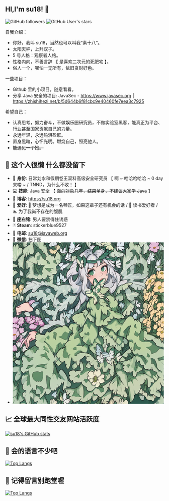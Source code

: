 
## HI,I'm su18! &#x1f44b;
![GitHub followers](https://img.shields.io/github/followers/su18?style=social)   ![GitHub User's stars](https://img.shields.io/github/stars/su18?style=social)

自我介绍：

- 你好，我叫 su18，当然也可以叫我“素十八”。
- 太阳天秤，上升双子。
- 5 号人格：观察者人格。
- 性格内向，不善言辞 【 是喜欢二次元的死肥宅 】。
- 俗人一个，哪怕一无所有，依旧贪财好色。



一些项目：
- Github 里的小项目，随意看看。
- 分享 Java 安全的项目: JavaSec - https://www.javasec.org | https://zhishihezi.net/b/5d644b6f81cbc9e40460fe7eea3c7925



希望自己：

- 认真思考，努力奋斗，不做娱乐圈研究员，不做实验室黑客，能真正为平台、行业甚至国家贡献自己的力量。
- 永远年轻，永远热泪盈眶。
- 置身黑暗，心怀光明。燃烧自己，照亮他人。
- ~~能遇见一个她。~~ 



## &#x1f9f8; 这个人很懒 什么都没留下

- &#x1f481; **身份**: 日常划水和假期卷王双料高级安全研究员 【 啊 ~ 哈哈哈哈哈 ~ 0 day 来喽 ~ / TNND，为什么不收！ 】
- &#x1f4bb; **技能**: Java 安全 【 ~~面向对象几年，结果单身，不建议大家学 Java~~ 】
- &#x1f4c3; **博客**: https://su18.org
- &#x1f47e; **爱好**: &#x1f3b9; 梦想是成为一名琴匠，如果这辈子还有机会的话 / &#x1f4d5; 读书爱好者 /  &#x1f3ca; 为了我尚不存在的腹肌
- &#x1f4ac; **座右铭**: 男人要禁得住诱惑
- &#x1f0cf; **Steam**: stickerblue9527
- &#x1f4e7; **电邮**: su18@javaweb.org
- &#x1f4f1; **微信**: 扫下图
- <img src="./images/00014-848297159.png" width="512" height="512" />



## &#x1f4c8; 全球最大同性交友网站活跃度

[![su18's GitHub stats](https://github-readme-stats.vercel.app/api?username=su18&show_icons=true)](https://su18.org)



## &#x1f4dd; 会的语言不少吧

[![Top Langs](https://github-readme-stats.vercel.app/api/top-langs/?username=su18&hide=html,css)](https://su18.org)



## &#x1f92b; 记得留言别跑堂喔

[![Top Langs](https://profile-counter.glitch.me/su18/count.svg)](https://su18.org)

